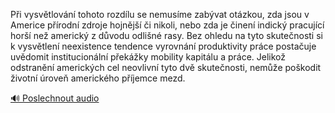 
Při vysvětlování tohoto rozdílu se nemusíme zabývat otázkou, zda jsou v Americe přírodní zdroje hojnější či nikoli, nebo zda je činení indický pracující horší než americký z důvodu odlišné rasy. Bez ohledu na tyto skutečnosti si k vysvětlení neexistence tendence vyrovnání produktivity práce postačuje uvědomit institucionální překážky mobility kapitálu a práce. Jelikož odstranění amerických cel neovlivní tyto dvě skutečnosti, nemůže poškodit životní úroveň amerického příjemce mezd.

[🔊 Poslechnout audio](/data/7-paragraphs/audio/chapter_148/para_007-Pi-vysvtlovn-tohoto-rozdlu-se-nemusme-zabva.mp3)
